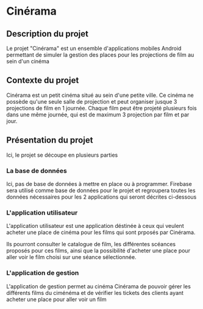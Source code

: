 # Cinérama

## Description du projet
Le projet "Cinérama" est un ensemble d'applications mobiles Android permettant 
de simuler la gestion des places pour les projections de film au sein d'un cinéma

## Contexte du projet
Cinérama est un petit cinéma situé au sein d'une petite ville. 
Ce cinéma ne possède qu'une seule salle de projection et peut organiser jusque 3 projections de film en 1 journée.
Chaque film peut être projeté plusieurs fois dans une même journée, qui est de maximum 3 projection par film et par jour.

## Présentation du projet
Ici, le projet se découpe en plusieurs parties

### La base de données

Ici, pas de base de données à mettre en place ou à programmer. 
Firebase sera utilisé comme base de données pour le projet et regroupera toutes les données nécessaires
pour les 2 applications qui seront décrites ci-dessous

### L'application utilisateur
L'application utilisateur est une application déstinée à ceux qui veulent acheter une place de cinéma 
pour les films qui sont prposés par Cinérama.

Ils pourront consulter le catalogue de film, les différentes scéances proposés pour ces films, ainsi que la possibilité d'acheter une place pour aller voir le film choisi sur une séance sélectionnée.

### L'application de gestion
L'application de gestion permet au cinéma Cinérama de pouvoir gérer les différents films du ciménéma et de vérifier les tickets des clients ayant acheter une place pour aller voir un film